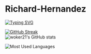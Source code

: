 # Richard-Hernandez

[![Typing SVG](https://readme-typing-svg.demolab.com?font=Fira+Code&pause=1000&color=FFFFFF&background=FF000000&random=false&width=435&lines=Hello+there+%F0%9F%91%8B)](https://git.io/typing-svg)


[![GitHub Streak](https://streak-stats.demolab.com?user=cwoker21&theme=ambient-gradient&hide_border=true)](https://git.io/streak-stats)
<br/>
![woker21's GitHub stats](https://github-readme-stats.vercel.app/api?username=woker21&show_icons=true&theme=ambient-gradient&icon_color=7EFF00)
<br/>

![Most Used Languages](https://github-readme-stats.vercel.app/api/top-langs/?username=woker21&layout=compact&theme=ambient-gradient&icon_color=7EFF00)
